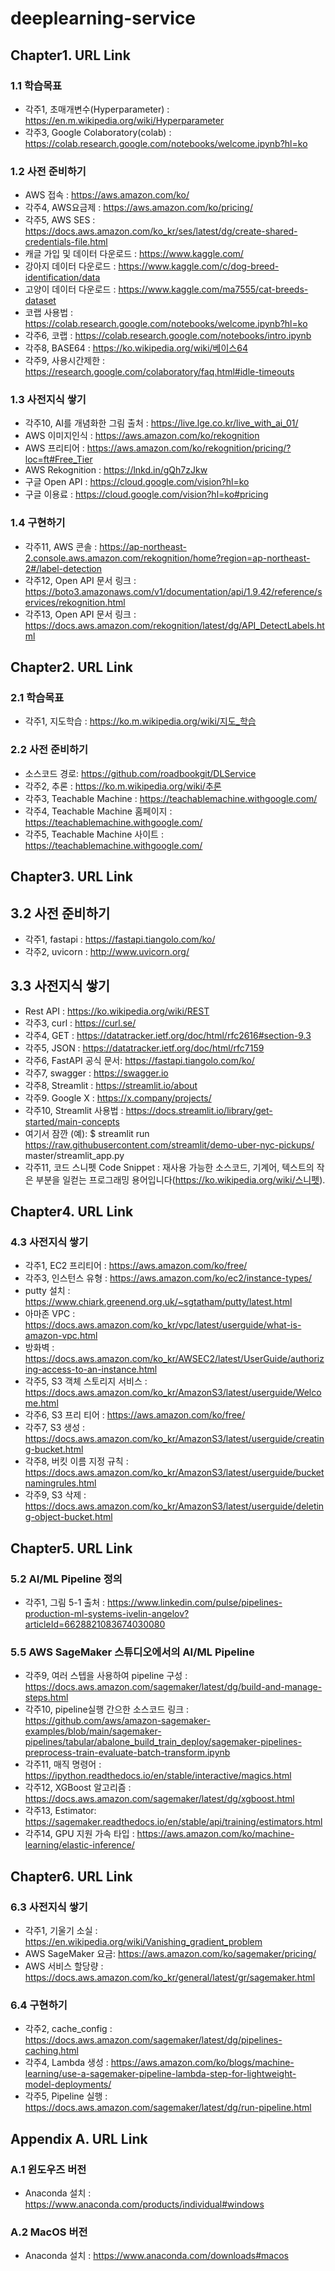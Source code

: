 # deeplearning-service

## Chapter1. URL Link
### 1.1 학습목표
- 각주1, 초매개변수(Hyperparameter) : https://en.m.wikipedia.org/wiki/Hyperparameter
- 각주3, Google Colaboratory(colab) :  https://colab.research.google.com/notebooks/welcome.ipynb?hl=ko
### 1.2 사전 준비하기
- AWS 접속 : https://aws.amazon.com/ko/ 
- 각주4, AWS요금제 : https://aws.amazon.com/ko/pricing/
- 각주5, AWS SES : https://docs.aws.amazon.com/ko_kr/ses/latest/dg/create-shared-credentials-file.html
- 캐글 가입 및 데이터 다운로드 : https://www.kaggle.com/
- 강아지 데이터 다운로드 : https://www.kaggle.com/c/dog-breed-identification/data
- 고양이 데이터 다운로드 : https://www.kaggle.com/ma7555/cat-breeds-dataset
- 코랩 사용법 : https://colab.research.google.com/notebooks/welcome.ipynb?hl=ko
- 각주6, 코랩 : https://colab.research.google.com/notebooks/intro.ipynb
- 각주8, BASE64 : https://ko.wikipedia.org/wiki/베이스64
- 각주9, 사용시간제한 : https://research.google.com/colaboratory/faq.html#idle-timeouts
### 1.3 사전지식 쌓기
- 각주10, AI를 개념화한 그림 출처 : https://live.lge.co.kr/live_with_ai_01/
- AWS 이미지인식 : https://aws.amazon.com/ko/rekognition
- AWS 프리티어 : https://aws.amazon.com/ko/rekognition/pricing/?loc=ft#Free_Tier
- AWS Rekognition : https://lnkd.in/gQh7zJkw
- 구글 Open API : https://cloud.google.com/vision?hl=ko
- 구글 이용료 : https://cloud.google.com/vision?hl=ko#pricing
### 1.4 구현하기
- 각주11, AWS 콘솔 : https://ap-northeast-2.console.aws.amazon.com/rekognition/home?region=ap-northeast-2#/label-detection
- 각주12, Open API 문서 링크 : https://boto3.amazonaws.com/v1/documentation/api/1.9.42/reference/services/rekognition.html
- 각주13, Open API 문서 링크 : https://docs.aws.amazon.com/rekognition/latest/dg/API_DetectLabels.html


## Chapter2. URL Link
### 2.1 학습목표
- 각주1, 지도학습 : https://ko.m.wikipedia.org/wiki/지도_학습
### 2.2 사전 준비하기
- 소스코드 경로: https://github.com/roadbookgit/DLService
- 각주2, 추론 : https://ko.m.wikipedia.org/wiki/추론
- 각주3, Teachable Machine : https://teachablemachine.withgoogle.com/
- 각주4, Teachable Machine 홈페이지 : https://teachablemachine.withgoogle.com/
- 각주5, Teachable Machine 사이트 : https://teachablemachine.withgoogle.com/

## Chapter3. URL Link
## 3.2 사전 준비하기
- 각주1, fastapi : https://fastapi.tiangolo.com/ko/
- 각주2, uvicorn : http://www.uvicorn.org/

## 3.3 사전지식 쌓기
- Rest API : https://ko.wikipedia.org/wiki/REST
- 각주3, curl : https://curl.se/
- 각주4, GET : https://datatracker.ietf.org/doc/html/rfc2616#section-9.3
- 각주5, JSON : https://datatracker.ietf.org/doc/html/rfc7159
- 각주6, FastAPI 공식 문서: https://fastapi.tiangolo.com/ko/
- 각주7, swagger : https://swagger.io
- 각주8, Streamlit : https://streamlit.io/about
- 각주9. Google X : https://x.company/projects/
- 각주10, Streamlit 사용법 : https://docs.streamlit.io/library/get-started/main-concepts
- 여기서 잠깐 (예): $ streamlit run https://raw.githubusercontent.com/streamlit/demo-uber-nyc-pickups/
master/streamlit_app.py
- 각주11, 코드 스니펫 Code Snippet : 재사용 가능한 소스코드, 기계어, 텍스트의 작은 부분을 일컫는 프로그래밍 용어입니다(https://ko.wikipedia.org/wiki/스니펫).

## Chapter4. URL Link
### 4.3 사전지식 쌓기
- 각주1, EC2 프리티어 : https://aws.amazon.com/ko/free/
- 각주3, 인스턴스 유형 : https://aws.amazon.com/ko/ec2/instance-types/
- putty 설치 : https://www.chiark.greenend.org.uk/~sgtatham/putty/latest.html
- 아마존 VPC : https://docs.aws.amazon.com/ko_kr/vpc/latest/userguide/what-is-amazon-vpc.html
- 방화벽 : https://docs.aws.amazon.com/ko_kr/AWSEC2/latest/UserGuide/authorizing-access-to-an-instance.html
- 각주5, S3 객체 스토리지 서비스 : https://docs.aws.amazon.com/ko_kr/AmazonS3/latest/userguide/Welcome.html
- 각주6, S3 프리 티어 :  https://aws.amazon.com/ko/free/
- 각주7, S3 생성 : https://docs.aws.amazon.com/ko_kr/AmazonS3/latest/userguide/creating-bucket.html
- 각주8, 버킷 이름 지정 규칙 : https://docs.aws.amazon.com/ko_kr/AmazonS3/latest/userguide/bucketnamingrules.html
- 각주9, S3 삭제 : https://docs.aws.amazon.com/ko_kr/AmazonS3/latest/userguide/deleting-object-bucket.html

## Chapter5. URL Link
### 5.2 AI/ML Pipeline 정의
- 각주1, 그림 5-1 출처 : https://www.linkedin.com/pulse/pipelines-production-ml-systems-ivelin-angelov?articleId=6628821083674030080
### 5.5 AWS SageMaker 스튜디오에서의 AI/ML Pipeline
- 각주9, 여러 스텝을 사용하여 pipeline 구성 : https://docs.aws.amazon.com/sagemaker/latest/dg/build-and-manage-steps.html
- 각주10, pipeline실행 간으한 소스코드 링크 : https://github.com/aws/amazon-sagemaker-examples/blob/main/sagemaker-pipelines/tabular/abalone_build_train_deploy/sagemaker-pipelines-preprocess-train-evaluate-batch-transform.ipynb
- 각주11, 매직 명령어 : https://ipython.readthedocs.io/en/stable/interactive/magics.html
- 각주12, XGBoost 알고리즘 : https://docs.aws.amazon.com/sagemaker/latest/dg/xgboost.html
- 각주13, Estimator: https://sagemaker.readthedocs.io/en/stable/api/training/estimators.html
- 각주14, GPU 지원 가속 타입 : https://aws.amazon.com/ko/machine-learning/elastic-inference/

## Chapter6. URL Link
### 6.3 사전지식 쌓기
- 각주1, 기울기 소실 : https://en.wikipedia.org/wiki/Vanishing_gradient_problem
- AWS SageMaker 요금: https://aws.amazon.com/ko/sagemaker/pricing/
- AWS 서비스 할당량 : https://docs.aws.amazon.com/ko_kr/general/latest/gr/sagemaker.html
### 6.4 구현하기
- 각주2, cache_config : https://docs.aws.amazon.com/sagemaker/latest/dg/pipelines-caching.html
- 각주4, Lambda 생성 : https://aws.amazon.com/ko/blogs/machine-learning/use-a-sagemaker-pipeline-lambda-step-for-lightweight-model-deployments/
- 각주5, Pipeline 실행 : https://docs.aws.amazon.com/sagemaker/latest/dg/run-pipeline.html

## Appendix A. URL Link
### A.1 윈도우즈 버전
- Anaconda 설치 : https://www.anaconda.com/products/individual#windows
### A.2 MacOS 버전
- Anaconda 설치 : https://www.anaconda.com/downloads#macos